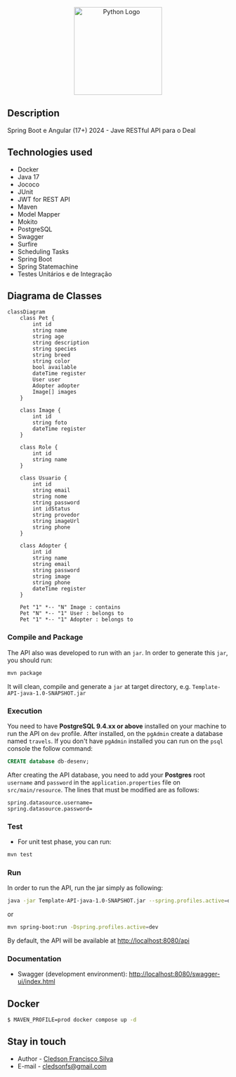 <p align="center">
  <a href="https://www.java.com/pt-BR/" target="blank"><img src="https://upload.wikimedia.org/wikipedia/pt/3/30/Java_programming_language_logo.svg" width="200" alt="Python Logo" /></a>
</p>

## Description

Spring Boot e Angular (17+) 2024 - Jave RESTful API para o Deal

## Technologies used
* Docker
* Java 17
* Jococo
* JUnit
* JWT for REST API
* Maven
* Model Mapper
* Mokito
* PostgreSQL
* Swagger
* Surfire
* Scheduling Tasks
* Spring Boot
* Spring Statemachine
* Testes Unitários e de Integração
## Diagrama de Classes

```mermaid
classDiagram
    class Pet {
        int id
        string name
        string age
        string description
        string species
        string breed
        string color
        bool available
        dateTime register
        User user
        Adopter adopter
        Image[] images
    }

    class Image {
        int id
        string foto
        dateTime register
    }
    
    class Role {
        int id
        string name       
    }

    class Usuario {
        int id
        string email
        string nome        
        string password
        int idStatus
        string provedor
        string imageUrl        
        string phone
    }

    class Adopter {
        int id
        string name
        string email
        string password
        string image
        string phone
        dateTime register
    }

    Pet "1" *-- "N" Image : contains
    Pet "N" *-- "1" User : belongs to
    Pet "1" *-- "1" Adopter : belongs to
```

### Compile and Package

The API also was developed to run with an `jar`. In order to generate this `jar`, you should run:

```bash
mvn package
```

It will clean, compile and generate a `jar` at target directory, e.g. `Template-API-java-1.0-SNAPSHOT.jar`

### Execution

You need to have **PostgreSQL 9.4.xx or above** installed on your machine to run the API on `dev` profile. After installed, on the `pgAdmin` create a database named `travels`. If you don't have `pgAdmin` installed you can run on the `psql` console the follow command:

```sql
CREATE database db-desenv;
```

After creating the API database, you need to add your **Postgres** root `username` and `password` in the `application.properties` file on `src/main/resource`. The lines that must be modified are as follows:

```properties
spring.datasource.username=
spring.datasource.password=
```

### Test

* For unit test phase, you can run:

```bash
mvn test
```

### Run

In order to run the API, run the jar simply as following:

```bash
java -jar Template-API-java-1.0-SNAPSHOT.jar --spring.profiles.active=dev
```
    
or

```bash
mvn spring-boot:run -Dspring.profiles.active=dev
```

By default, the API will be available at [http://localhost:8080/api](http://localhost:8080/api)

### Documentation

* Swagger (development environment): [http://localhost:8080/swagger-ui/index.html](http://localhost:8080/swagger-ui/index.html)


## Docker

```bash
$ MAVEN_PROFILE=prod docker compose up -d
```
## Stay in touch

- Author - [Cledson Francisco Silva](https://www.linkedin.com/in/cledson-francisco-silva-32737a2a/)
- E-mail - [cledsonfs@gmail.com](mailto:cledsonfs@gmail.com)
